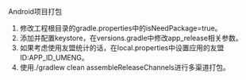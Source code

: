 Android项目打包
1. 修改工程根目录的gradle.properties中的isNeedPackage=true。
2. 添加并配置keystore，在versions.gradle中修改app_release相关参数。
3. 如果考虑使用友盟统计的话，在local.properties中设置应用的友盟ID:APP_ID_UMENG。
4. 使用./gradlew clean assembleReleaseChannels进行多渠道打包。